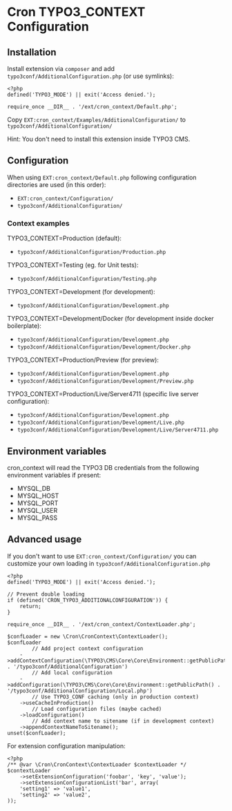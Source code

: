 # Cron TYPO3_CONTEXT Configuration

## Installation

Install extension via `composer` and add `typo3conf/AdditionalConfiguration.php` (or use symlinks):

    <?php
    defined('TYPO3_MODE') || exit('Access denied.');

    require_once __DIR__ . '/ext/cron_context/Default.php';

Copy `EXT:cron_context/Examples/AdditionalConfiguration/` to `typo3conf/AdditionalConfiguration/`

Hint: You don't need to install this extension inside TYPO3 CMS.

## Configuration

When using `EXT:cron_context/Default.php` following configuration directories are used (in this order):

- `EXT:cron_context/Configuration/`
- `typo3conf/AdditionalConfiguration/`

### Context examples

TYPO3_CONTEXT=Production (default):
- `typo3conf/AdditionalConfiguration/Production.php`

TYPO3_CONTEXT=Testing (eg. for Unit tests):
- `typo3conf/AdditionalConfiguration/Testing.php`

TYPO3_CONTEXT=Development (for development):
- `typo3conf/AdditionalConfiguration/Development.php`

TYPO3_CONTEXT=Development/Docker (for development inside docker boilerplate):
- `typo3conf/AdditionalConfiguration/Development.php`
- `typo3conf/AdditionalConfiguration/Development/Docker.php`

TYPO3_CONTEXT=Production/Preview (for preview):
- `typo3conf/AdditionalConfiguration/Development.php`
- `typo3conf/AdditionalConfiguration/Development/Preview.php`

TYPO3_CONTEXT=Production/Live/Server4711 (specific live server configuration):
- `typo3conf/AdditionalConfiguration/Development.php`
- `typo3conf/AdditionalConfiguration/Development/Live.php`
- `typo3conf/AdditionalConfiguration/Development/Live/Server4711.php`

## Environment variables

cron_context will read the TYPO3 DB credentials from the following environment variables if present:

* MYSQL_DB
* MYSQL_HOST
* MYSQL_PORT
* MYSQL_USER
* MYSQL_PASS

## Advanced usage

If you don't want to use `EXT:cron_context/Configuration/` you can customize your own loading in `typo3conf/AdditionalConfiguration.php`

    <?php
    defined('TYPO3_MODE') || exit('Access denied.');

    // Prevent double loading
    if (defined('CRON_TYPO3_ADDITIONALCONFIGURATION')) {
        return;
    }

    require_once __DIR__ . '/ext/cron_context/ContextLoader.php';

    $confLoader = new \Cron\CronContext\ContextLoader();
    $confLoader
            // Add project context configuration
        ->addContextConfiguration(\TYPO3\CMS\Core\Core\Environment::getPublicPath() . '/typo3conf/AdditionalConfiguration')
            // Add local configuration
        ->addConfiguration(\TYPO3\CMS\Core\Core\Environment::getPublicPath() . '/typo3conf/AdditionalConfiguration/Local.php')
            // Use TYPO3_CONF caching (only in production context)
        ->useCacheInProduction()
            // Load configuration files (maybe cached)
        ->loadConfiguration()
            // Add context name to sitename (if in development context)
        ->appendContextNameToSitename();
    unset($confLoader);


For extension configuration manipulation:

    <?php
    /** @var \Cron\CronContext\ContextLoader $contextLoader */
    $contextLoader
        ->setExtensionConfiguration('foobar', 'key', 'value');
        ->setExtensionConfigurationList('bar', array(
        'setting1' => 'value1',
        'setting2' => 'value2',
    ));
